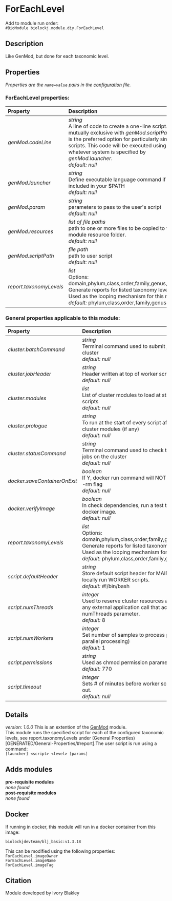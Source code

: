 # ForEachLevel
Add to module run order:                    
`#BioModule biolockj.module.diy.ForEachLevel`

## Description 
Like GenMod, but done for each taxonomic level.

## Properties 
*Properties are the `name=value` pairs in the [configuration](../../../Configuration#properties) file.*                   

### ForEachLevel properties: 
| Property| Description |
| :--- | :--- |
| *genMod.codeLine* | _string_ <br>A line of code to create a one-line script.  This is mutually exclusive with _genMod.scriptPath_. This is the preferred option for particularly simple scripts.  This code will be executed using whatever system is specified by _genMod.launcher_.<br>*default:*  *null* |
| *genMod.launcher* | _string_ <br>Define executable language command if it is not included in your $PATH<br>*default:*  *null* |
| *genMod.param* | _string_ <br>parameters to pass to the user's script<br>*default:*  *null* |
| *genMod.resources* | _list of file paths_ <br>path to one or more files to be copied to the module resource folder.<br>*default:*  *null* |
| *genMod.scriptPath* | _file path_ <br>path to user script<br>*default:*  *null* |
| *report.taxonomyLevels* | _list_ <br>Options: domain,phylum,class,order,family,genus,species. Generate reports for listed taxonomy levels -> Used as the looping mechanism for this module.<br>*default:*  phylum,class,order,family,genus |

### General properties applicable to this module: 
| Property| Description |
| :--- | :--- |
| *cluster.batchCommand* | _string_ <br>Terminal command used to submit jobs on the cluster<br>*default:*  *null* |
| *cluster.jobHeader* | _string_ <br>Header written at top of worker scripts<br>*default:*  *null* |
| *cluster.modules* | _list_ <br>List of cluster modules to load at start of worker scripts<br>*default:*  *null* |
| *cluster.prologue* | _string_ <br>To run at the start of every script after loading cluster modules (if any)<br>*default:*  *null* |
| *cluster.statusCommand* | _string_ <br>Terminal command used to check the status of jobs on the cluster<br>*default:*  *null* |
| *docker.saveContainerOnExit* | _boolean_ <br>If Y, docker run command will NOT include the --rm flag<br>*default:*  *null* |
| *docker.verifyImage* | _boolean_ <br>In check dependencies, run a test to verify the docker image.<br>*default:*  *null* |
| *report.taxonomyLevels* | _list_ <br>Options: domain,phylum,class,order,family,genus,species. Generate reports for listed taxonomy levels -> Used as the looping mechanism for this module.<br>*default:*  phylum,class,order,family,genus |
| *script.defaultHeader* | _string_ <br>Store default script header for MAIN script and locally run WORKER scripts.<br>*default:*  #!/bin/bash |
| *script.numThreads* | _integer_ <br>Used to reserve cluster resources and passed to any external application call that accepts a numThreads parameter.<br>*default:*  8 |
| *script.numWorkers* | _integer_ <br>Set number of samples to process per script (if parallel processing)<br>*default:*  1 |
| *script.permissions* | _string_ <br>Used as chmod permission parameter (ex: 774)<br>*default:*  770 |
| *script.timeout* | _integer_ <br>Sets # of minutes before worker scripts times out.<br>*default:*  *null* |

## Details 
_version: 1.0.0_ 
This is an extention of the [GenMod](../GenMod) module.<br>  This module runs the specified script for each of the configured taxonomic levels, see report.taxonomyLevels under (General Properties)[GENERATED/General-Properties/#report].The user script is run using a command:<br> `[launcher] <script> <level> [params]`

## Adds modules 
**pre-requisite modules**                    
*none found*                   
**post-requisite modules**                    
*none found*                   

## Docker 
If running in docker, this module will run in a docker container from this image:<br>
```
biolockjdevteam/blj_basic:v1.3.18
```
This can be modified using the following properties:<br>
`ForEachLevel.imageOwner`<br>
`ForEachLevel.imageName`<br>
`ForEachLevel.imageTag`<br>

## Citation 
Module developed by Ivory Blakley

